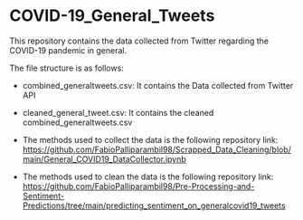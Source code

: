 # COVID-19_General_Tweets


This repository contains the data collected from Twitter regarding the COVID-19 pandemic in general.

The file structure is as follows:

- combined_generaltweets.csv: It contains the Data collected from Twitter API

- cleaned_general_tweet.csv: It contains the cleaned combined_generaltweets.csv

- The methods used to collect the data is the following repository link: https://github.com/FabioPalliparambil98/Scrapped_Data_Cleaning/blob/main/General_COVID19_DataCollector.ipynb

- The methods used to clean  the data is the following repository link: https://github.com/FabioPalliparambil98/Pre-Processing-and-Sentiment-Predictions/tree/main/predicting_sentiment_on_generalcovid19_tweets

